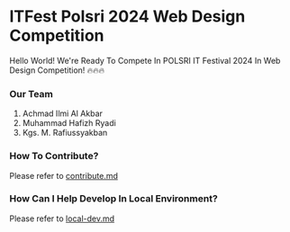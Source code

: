 # ITFest Polsri 2024 Web Design Competition

Hello World! We're Ready To Compete In POLSRI IT Festival 2024 In Web Design Competition! 🔥🔥🔥

### Our Team

1. Achmad Ilmi Al Akbar
2. Muhammad Hafizh Ryadi
3. Kgs. M. Rafiussyakban

### How To Contribute?

Please refer to [contribute.md](docs/contribute.md)

### How Can I Help Develop In Local Environment?

Please refer to [local-dev.md](docs/local-dev.md)
